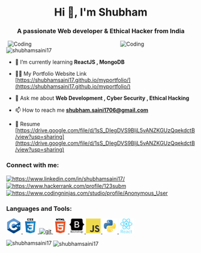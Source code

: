 <h1 align="center">Hi 👋, I'm Shubham</h1>
<h3 align="center">A passionate Web developer & Ethical Hacker from India</h3>

<img align="right" alt="Coding" width="200" src="https://upload.wikimedia.org/wikipedia/commons/4/43/Hacker_behind_PC.svg">
<img align="right" alt="Coding" width="300" src="https://images.squarespace-cdn.com/content/v1/5769fc401b631bab1addb2ab/1541580611624-TE64QGKRJG8SWAIUS7NS/ke17ZwdGBToddI8pDm48kPoswlzjSVMM-SxOp7CV59BZw-zPPgdn4jUwVcJE1ZvWQUxwkmyExglNqGp0IvTJZamWLI2zvYWH8K3-s_4yszcp2ryTI0HqTOaaUohrI8PI6FXy8c9PWtBlqAVlUS5izpdcIXDZqDYvprRqZ29Pw0o/coding-freak.gif">

<p align="left"> <img src="https://komarev.com/ghpvc/?username=shubhamsaini17&label=Profile%20views&color=0e75b6&style=flat" alt="shubhamsaini17" /> </p>

- 🌱 I’m currently learning **ReactJS , MongoDB**

- 👨‍💻 My Portfolio Website Link [https://shubhamsaini17.github.io/myportfolio/](https://shubhamsaini17.github.io/myportfolio/)

- 💬 Ask me about **Web Development , Cyber Security , Ethical Hacking**

- 📫 How to reach me **shubham.saini1706@gmail.com**

- 📄 Resume [https://drive.google.com/file/d/1sS_DIegDVS9BljL5vANZKGUzQqekdctB/view?usp=sharing](https://drive.google.com/file/d/1sS_DIegDVS9BljL5vANZKGUzQqekdctB/view?usp=sharing)

<h3 align="left">Connect with me:</h3>
<p align="left">
<a href="https://www.linkedin.com/in/shubhamsaini17/" target="blank"><img align="center" src="https://raw.githubusercontent.com/rahuldkjain/github-profile-readme-generator/master/src/images/icons/Social/linked-in-alt.svg" alt="https://www.linkedin.com/in/shubhamsaini17/" height="30" width="40" /></a>
<a href="https://www.hackerrank.com/profile/123subm" target="blank"><img align="center" src="https://raw.githubusercontent.com/rahuldkjain/github-profile-readme-generator/master/src/images/icons/Social/hackerrank.svg" alt="https://www.hackerrank.com/profile/123subm" height="30" width="40" /></a>
<a href="https://www.codingninjas.com/studio/profile/Anonymous_User" target="blank"><img align="center" src="https://www.codingninjas.com/assets-landing/images/CNLOGO.svg" alt="https://www.codingninjas.com/studio/profile/Anonymous_User" height="30" width="40" /></a>
</p>

<h3 align="left">Languages and Tools:</h3>
<p align="left">  </a> <a href="https://www.w3schools.com/cpp/" target="_blank" rel="noreferrer"> <img src="https://raw.githubusercontent.com/devicons/devicon/master/icons/cplusplus/cplusplus-original.svg" alt="cplusplus" width="40" height="40"/> </a> <a href="https://www.w3schools.com/css/" target="_blank" rel="noreferrer"> <img src="https://raw.githubusercontent.com/devicons/devicon/master/icons/css3/css3-original-wordmark.svg" alt="css3" width="40" height="40"/> </a> <a href="https://git-scm.com/" target="_blank" rel="noreferrer"> <img src="https://www.vectorlogo.zone/logos/git-scm/git-scm-icon.svg" alt="git" width="40" height="40"/> </a> <a href="https://www.w3.org/html/" target="_blank" rel="noreferrer"> <img src="https://raw.githubusercontent.com/devicons/devicon/master/icons/html5/html5-original-wordmark.svg" alt="html5" width="40" height="40"/> </a> <a href="https://developer.mozilla.org/en-US/docs/Web/JavaScript" target="_blank" rel="noreferrer"> <a href="https://getbootstrap.com" target="_blank" rel="noreferrer"> <img src="https://raw.githubusercontent.com/devicons/devicon/master/icons/bootstrap/bootstrap-plain-wordmark.svg" alt="bootstrap" width="40" height="40"/> <img src="https://raw.githubusercontent.com/devicons/devicon/master/icons/javascript/javascript-original.svg" alt="javascript" width="40" height="40"/> </a> <a href="https://www.python.org" target="_blank" rel="noreferrer"> <img src="https://raw.githubusercontent.com/devicons/devicon/master/icons/python/python-original.svg" alt="python" width="40" height="40"/> </a> <a href="https://reactjs.org/" target="_blank" rel="noreferrer"> <img src="https://raw.githubusercontent.com/devicons/devicon/master/icons/react/react-original-wordmark.svg" alt="react" width="40" height="40"/> </a> </p>

<p><img align="left" src="https://github-readme-stats.vercel.app/api/top-langs?username=shubhamsaini17&show_icons=true&locale=en&layout=compact" alt="shubhamsaini17" /></p>

<p>&nbsp;<img align="center" src="https://github-readme-stats.vercel.app/api?username=shubhamsaini17&show_icons=true&locale=en" alt="shubhamsaini17" /></p>


